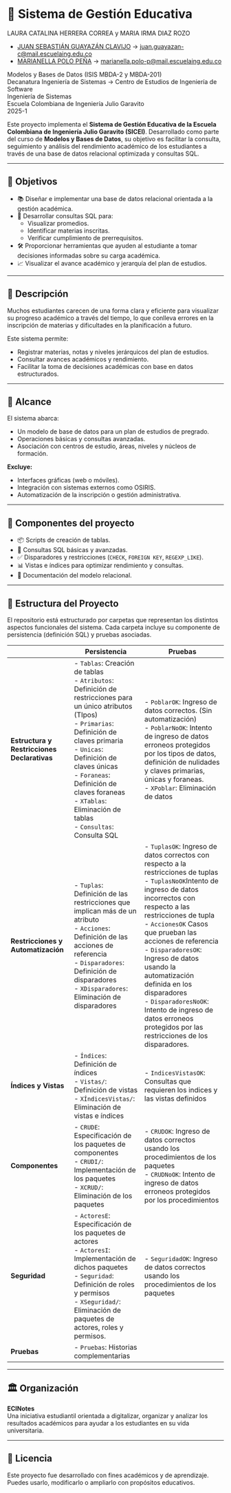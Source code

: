 # 📘 Sistema de Gestión Educativa
LAURA CATALINA HERRERA CORREA y MARIA IRMA DIAZ ROZO
- [JUAN SEBASTIÁN GUAYAZÁN CLAVIJO](https://github.com/JuanSebastianGuayazanClavijoECI) → <juan.guayazan-c@mail.escuelaing.edu.co>
- ​​[MARIANELLA POLO PEÑA](https://github.com/Nella1414) → ​<marianella.polo-p@mail.escuelaing.edu.co>

Modelos y Bases de Datos (ISIS MBDA-2 y MBDA-201)     
Decanatura Ingeniería de Sistemas → Centro de Estudios de Ingeniería de Software   
Ingeniería de Sistemas   
Escuela Colombiana de Ingeniería Julio Garavito   
2025-1  


Este proyecto implementa el **Sistema de Gestión Educativa de la Escuela Colombiana de Ingeniería Julio Garavito (SICEI)**. Desarrollado como parte del curso de **Modelos y Bases de Datos**, su objetivo es facilitar la consulta, seguimiento y análisis del rendimiento académico de los estudiantes a través de una base de datos relacional optimizada y consultas SQL.

---

## 🎯 Objetivos

- 📚 Diseñar e implementar una base de datos relacional orientada a la gestión académica.
- 🧠 Desarrollar consultas SQL para:
  - Visualizar promedios.
  - Identificar materias inscritas.
  - Verificar cumplimiento de prerrequisitos.
- 🛠️ Proporcionar herramientas que ayuden al estudiante a tomar decisiones informadas sobre su carga académica.
- 📈 Visualizar el avance académico y jerarquía del plan de estudios.

---

## 📝 Descripción

Muchos estudiantes carecen de una forma clara y eficiente para visualizar su progreso académico a través del tiempo, lo que conlleva errores en la inscripción de materias y dificultades en la planificación a futuro.

Este sistema permite:

- Registrar materias, notas y niveles jerárquicos del plan de estudios.
- Consultar avances académicos y rendimiento.
- Facilitar la toma de decisiones académicas con base en datos estructurados.

---

## 🧱 Alcance

El sistema abarca:

- Un modelo de base de datos para un plan de estudios de pregrado.
- Operaciones básicas y consultas avanzadas.
- Asociación con centros de estudio, áreas, niveles y núcleos de formación.

**Excluye:**

- Interfaces gráficas (web o móviles).
- Integración con sistemas externos como OSIRIS.
- Automatización de la inscripción o gestión administrativa.

---

## 🧩 Componentes del proyecto

- 📦 Scripts de creación de tablas.
- 📄 Consultas SQL básicas y avanzadas.
- ✅ Disparadores y restricciones (`CHECK`, `FOREIGN KEY`, `REGEXP_LIKE`).
- 📊 Vistas e índices para optimizar rendimiento y consultas.
- 📌 Documentación del modelo relacional.

---

## 🧩 Estructura del Proyecto

El repositorio está estructurado por carpetas que representan los distintos aspectos funcionales del sistema. Cada carpeta incluye su componente de persistencia (definición SQL) y pruebas asociadas.

|                                       | Persistencia                                                                                                                                                                                           | Pruebas                                                                                                              |
| ------------------------------------------- | ----------------------------------------------------------------------------------------------------------------------------------------------------------------------------------------------------------- | ------------------------------------------------------------------------------------------------------------------------------ |
| **Estructura y Restricciones Declarativas** | - `Tablas`: Creación de tablas<br>- `Atributos`: Definición de restricciones para un único atributos (TIpos)<br>- `Primarias`: Definición de claves primaria<br>- `Unicas`: Definición de claves únicas<br>- `Foraneas`: Definición de claves foraneas<br>- `XTablas`: Eliminación de tablas<br> - `Consultas`: Consulta SQL | - `PoblarOK`: Ingreso de datos correctos. (Sin automatización)<br>- `PoblarNoOK`: Intento de ingreso de datos erroneos protegidos por los tipos de datos, definición de nulidades y claves primarias, únicas y foraneas.<br>- `XPoblar`: Eliminación de datos |
| **Restricciones y Automatización**          | - `Tuplas`: Definición de las restricciones que implican más de un atributo<br>- `Acciones`: Definición de las acciones de referencia<br>- `Disparadores`: Definición de disparadores<br>- `XDisparadores`: Eliminación de disparadores                                    | - `TuplasOK`: Ingreso de datos correctos con respecto a la restricciones de tuplas <br>- `TuplasNoOK`Intento de ingreso de datos incorrectos con respecto a las restricciones de tupla <br>- `AccionesOK` Casos que prueban las acciones de referencia <br>- `DisparadoresOK`: Ingreso de datos usando la automatización definida en los disparadores <br>- `DisparadoresNoOK`: Intento de ingreso de datos erroneos protegidos por las restricciones de los disparadores.                                         |
| **Índices y Vistas**                        | - `Índices`: Definición de índices<br>- `Vistas/`: Definición de vistas <br>- `XÍndicesVistas/`: Eliminación de vistas e índices                                                                  | - `IndicesVistasOK`: Consultas que requieren los indices y las vistas definidos                                                                              |
| **Componentes**            | - `CRUDE`: Especificación de los paquetes de componentes <br>- `CRUDI/`: Implementación de los paquetes <br>- `XCRUD/`: Eliminación de los paquetes                                                                                           | - `CRUDOK`: Ingreso de datos correctos usando los procedimientos de los paquetes<br>- `CRUDNoOK`: Intento de ingreso de datos erroneos protegidos por los procedimientos                                                                   |
| **Seguridad**                               | - `ActoresE`: Especificación de los paquetes de actores <br>- `ActoresI`: Implementación de dichos paquetes <br>- `Seguridad`: Definición de roles y permisos <br>- `XSeguridad/`: Eliminación de paquetes de actores, roles y permisos.                                           | - `SeguridadOK`: Ingreso de datos correctos usando los procedimientos de los paquetes                                                                              |
| **Pruebas**                                 | - `Pruebas`: Historias complementarias                                                                                                                       |                                                                                                                                |

---


## 🏛️ Organización

**ECINotes**  
Una iniciativa estudiantil orientada a digitalizar, organizar y analizar los resultados académicos para ayudar a los estudiantes en su vida universitaria.

---

## 📌 Licencia

Este proyecto fue desarrollado con fines académicos y de aprendizaje. Puedes usarlo, modificarlo o ampliarlo con propósitos educativos.
